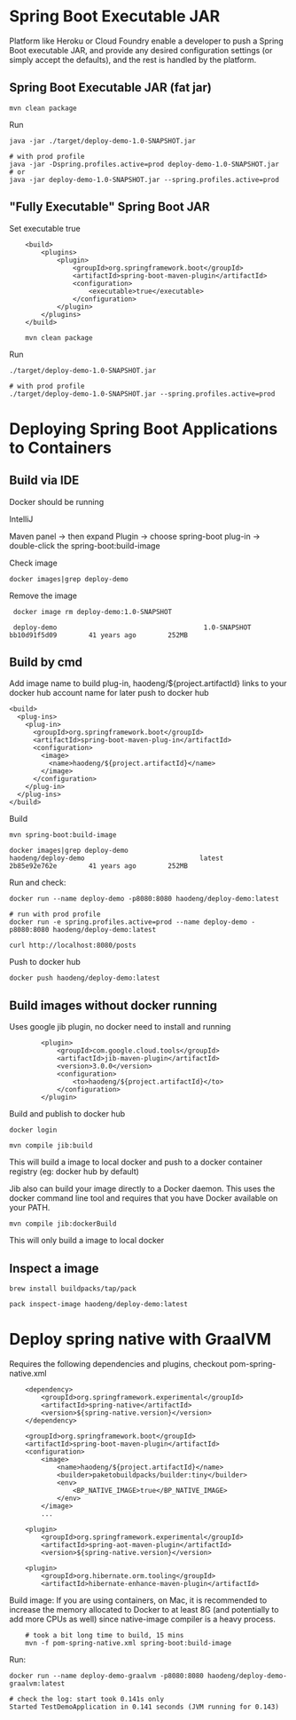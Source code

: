 # Spring Boot Executable JAR
Platform like Heroku or Cloud Foundry enable a developer to push a Spring Boot executable JAR, 
and provide any desired configuration settings (or simply accept the defaults), and the rest is handled by the platform.


## Spring Boot Executable JAR (fat jar)

    mvn clean package

Run

    java -jar ./target/deploy-demo-1.0-SNAPSHOT.jar
    
    # with prod profile
    java -jar -Dspring.profiles.active=prod deploy-demo-1.0-SNAPSHOT.jar
    # or
    java -jar deploy-demo-1.0-SNAPSHOT.jar --spring.profiles.active=prod
    
    
## "Fully Executable" Spring Boot JAR
Set executable true

        <build>
            <plugins>
                <plugin>
                    <groupId>org.springframework.boot</groupId>
                    <artifactId>spring-boot-maven-plugin</artifactId>
                    <configuration>
                        <executable>true</executable>
                    </configuration>
                </plugin>
            </plugins>
        </build>
        
        mvn clean package
        
Run

    ./target/deploy-demo-1.0-SNAPSHOT.jar
    
    # with prod profile
    ./target/deploy-demo-1.0-SNAPSHOT.jar --spring.profiles.active=prod

# Deploying Spring Boot Applications to Containers
## Build via IDE
Docker should be running

IntelliJ

Maven panel -> then expand Plugin -> choose spring-boot plug-in -> double-click the spring-boot:build-image

Check image

    docker images|grep deploy-demo

Remove the image

     docker image rm deploy-demo:1.0-SNAPSHOT
     
     deploy-demo                                     1.0-SNAPSHOT        bb10d91f5d09        41 years ago        252MB


## Build by cmd
Add image name to build plug-in, haodeng/${project.artifactId} links to your docker hub account name for later push to docker hub

    <build>
      <plug-ins>
        <plug-in>
          <groupId>org.springframework.boot</groupId>
          <artifactId>spring-boot-maven-plug-in</artifactId>
          <configuration>
            <image>
              <name>haodeng/${project.artifactId}</name>
            </image>
          </configuration>
        </plug-in>
      </plug-ins>
    </build>

Build
    
    mvn spring-boot:build-image
    
    docker images|grep deploy-demo
    haodeng/deploy-demo                             latest              2b85e92e762e        41 years ago        252MB

Run and check:

    docker run --name deploy-demo -p8080:8080 haodeng/deploy-demo:latest
    
    # run with prod profile
    docker run -e spring.profiles.active=prod --name deploy-demo -p8080:8080 haodeng/deploy-demo:latest
    
    curl http://localhost:8080/posts

Push to docker hub

    docker push haodeng/deploy-demo:latest
    
## Build images without docker running
Uses google jib plugin, no docker need to install and running

            <plugin>
                <groupId>com.google.cloud.tools</groupId>
                <artifactId>jib-maven-plugin</artifactId>
                <version>3.0.0</version>
                <configuration>
                    <to>haodeng/${project.artifactId}</to>
                </configuration>
            </plugin>

Build and publish to docker hub

    docker login
    
    mvn compile jib:build
This will build a image to local docker and push to a docker container registry (eg: docker hub by default)

Jib also can build your image directly to a Docker daemon. This uses the docker command line tool and requires that you have Docker available on your PATH.


    mvn compile jib:dockerBuild
This will only build a image to local docker

    
## Inspect a image

    brew install buildpacks/tap/pack
    
    pack inspect-image haodeng/deploy-demo:latest
    
    
# Deploy spring native with GraalVM
Requires the following dependencies and plugins, checkout pom-spring-native.xml

        <dependency>
            <groupId>org.springframework.experimental</groupId>
            <artifactId>spring-native</artifactId>
            <version>${spring-native.version}</version>
        </dependency>
        
        <groupId>org.springframework.boot</groupId>
        <artifactId>spring-boot-maven-plugin</artifactId>
        <configuration>
            <image>
                <name>haodeng/${project.artifactId}</name>
                <builder>paketobuildpacks/builder:tiny</builder>
                <env>
                    <BP_NATIVE_IMAGE>true</BP_NATIVE_IMAGE>
                </env>
            </image>
            ...
            
        <plugin>
            <groupId>org.springframework.experimental</groupId>
            <artifactId>spring-aot-maven-plugin</artifactId>
            <version>${spring-native.version}</version>

        <plugin>
            <groupId>org.hibernate.orm.tooling</groupId>
            <artifactId>hibernate-enhance-maven-plugin</artifactId>


Build image:
If you are using containers, on Mac, it is recommended to increase the memory allocated to Docker to at least 8G (and potentially to add more CPUs as well) since native-image compiler is a heavy process.

        # took a bit long time to build, 15 mins
        mvn -f pom-spring-native.xml spring-boot:build-image

Run:

    docker run --name deploy-demo-graalvm -p8080:8080 haodeng/deploy-demo-graalvm:latest
    
    # check the log: start took 0.141s only
    Started TestDemoApplication in 0.141 seconds (JVM running for 0.143)
 